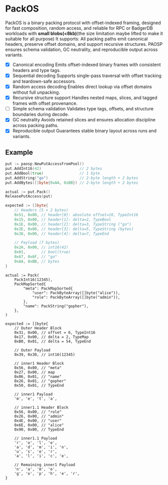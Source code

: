 # PackOS
PackOS is a binary packing protocol with offset-indexed framing, designed for fast composition, random access, and reliable for  RPC or BadgerDB workloads with **small blobs(<8kb)**(the size limitation maybe lifted to make it suitable for all purpose) 
It supports:
All packing paths emit canonical headers, preserve offset domains, and support recursive structures. PAOSP ensures schema validation, GC neutrality, and reproducible output across variants.

- [x] Canonical encoding
Emits offset-indexed binary frames with consistent headers and type tags.
- [x] Sequential decoding
Supports single-pass traversal with offset tracking and teardown-safe accessors.
- [x] Random access decoding
Enables direct lookup via offset domains without full unpacking.
- [x] Recursive structure support
Handles nested maps, slices, and tagged frames with offset provenance.
- [ ] Simple schema validation
Validates type tags, offsets, and structure boundaries during decode.
- [x] GC neutrality
Avoids retained slices and ensures allocation discipline across packing paths.
- [x] Reproducible output
Guarantees stable binary layout across runs and variants.

## Example


```go
put := paosp.NewPutAccessFromPool()
put.AddInt16(42)                 // 2 bytes
put.AddBool(true)                // 1 byte
put.AddString("go")              // 2-byte length + 2 bytes
put.AddBytes([]byte{0xAA, 0xBB}) // 2-byte length + 2 bytes

actual := put.Pack()
ReleasePutAccess(put)

expected := []byte{
	// Headers (5 × 2 bytes)
	0x51, 0x00, // header[0]: absolute offset=10, TypeInt16
	0x15, 0x00, // header[1]: delta=2, TypeBool
	0x1E, 0x00, // header[2]: delta=3, TypeString ("go")
	0x2E, 0x00, // header[3]: delta=5, TypeString (bytes)
	0x38, 0x00, // header[4]: delta=7, TypeEnd

	// Payload (7 bytes)
	0x2A, 0x00, // int16(42)
	0x01,       // bool(true)
	0x67, 0x6F, // "go"
	0xAA, 0xBB, // bytes
}
```

```
actual := Pack(
	PackInt16(12345),
	PackMapSorted{
		"meta": PackMapSorted{
			"user": PackByteArray([]byte("alice")),
			"role": PackByteArray([]byte("admin")),
		},
		"name": PackString("gopher"),
	},
)

expected := []byte{
	// Outer Header Block
	0x31, 0x00, // offset = 6, TypeInt16
	0x17, 0x00, // delta = 2, TypeMap
	0xB0, 0x01, // delta = 54, TypeEnd

	// Outer Payload
	0x39, 0x30, // int16(12345)

	// inner1 Header Block
	0x56, 0x00, // "meta"
	0x27, 0x00, // map
	0x06, 0x01, // "name"
	0x26, 0x01, // "gopher"
	0x50, 0x01, // TypeEnd

	// inner1 Payload
	'm', 'e', 't', 'a',

	// inner1.1 Header Block
	0x56, 0x00, // "role"
	0x26, 0x00, // "admin"
	0x4E, 0x00, // "user"
	0x6E, 0x00, // "alice"
	0x90, 0x00, // TypeEnd

	// inner1.1 Payload
	'r', 'o', 'l', 'e',
	'a', 'd', 'm', 'i', 'n',
	'u', 's', 'e', 'r',
	'a', 'l', 'i', 'c', 'e',

	// Remaining inner1 Payload
	'n', 'a', 'm', 'e',
	'g', 'o', 'p', 'h', 'e', 'r',	
}

```
